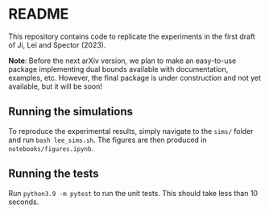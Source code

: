 # README

This repository contains code to replicate the experiments in the first draft of Ji, Lei and Spector (2023).

**Note**: Before the next arXiv version, we plan to make an easy-to-use package implementing dual bounds available with documentation, examples, etc. However, the final package is under construction and not yet available, but it will be soon!

## Running the simulations

To reproduce the experimental results, simply navigate to the ``sims/`` folder and run ``bash lee_sims.sh``. The figures are then produced in ``notebooks/figures.ipynb``.

## Running the tests

Run ``python3.9 -m pytest`` to run the unit tests. This should take less than 10 seconds.
